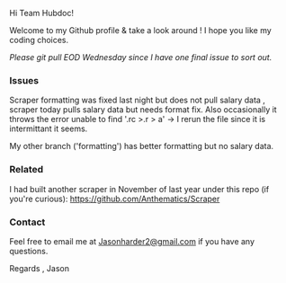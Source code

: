 Hi Team Hubdoc!

Welcome to my Github profile & take a look around ! I hope you like my coding choices.

*Please git pull EOD Wednesday since I have one final issue to sort out.*

<h3> Issues </h3>

Scraper formatting was fixed last night but does not pull salary data , scraper today pulls salary data but needs format fix.
Also occasionally it throws the error unable to find '.rc >.r > a' -> I rerun the file since it is intermittant it seems.

My other branch ('formatting') has better formatting but no salary data.


<h3>Related </h3>

I had built another scraper in November of last year under this repo (if you're curious): https://github.com/Anthematics/Scraper

<h3>Contact </h3>

Feel free to email me at Jasonharder2@gmail.com if you have any questions.

Regards , Jason
